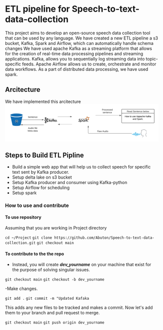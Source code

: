 # ETL pipeline for Speech-to-text-data-collection

This project aims to develop an open-source speech data collection tool that can be used by any language. We have created a new ETL pipeline a s3 bucket, Kafka, Spark and Airflow, which can automatically handle schema changes We have used apache Kafka as a streaming platform that allows for the creation of real-time data processing pipelines and streaming applications. Kafka, allows you to sequentially log streaming data into topic-specific feeds.  Apache Airflow allows us to create, orchestrate and monitor data workflows.  As a part of distributed data processing, we have used spark.

## Arcitecture

We have implemented this arcitecture
![alt text](https://github.com/mahlettaye/Speech_data_collection_tool/blob/main/Arcitecture.png?raw=true)


## Steps to Build ETL Pipline

- Build a simple web app that will help us to collect speech for specific text sent by Kafka producer.
- Setup  delta lake on s3 bucket
- Setup Kafka producer and consumer using Kafka-python
- Setup Airflow for scheduling
- Setup spark

### How to use and contribute



#### To use repository

Assuming that you are working in Project directory

`cd ~/Project`
`git clone https://github.com/Abuton/Speech-to-text-data-collection.git`
`git checkout main`

#### To contribute to the the repo

- Instead, you will create ***dev_yourname*** on your machine that exist for the purpose of solving singular issues.

`git checkout main`
`git checkout -b dev_yourname`

-Make changes.

`git add .`
`git commit -m "Updated Kafaka`

This adds any new files to be tracked and makes a commit. Now let's add them to your branch and pull request to merge.

`git checkout main`
`git push origin dev_yourname`
